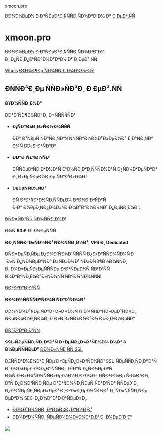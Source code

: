 xmoon.pro

ÐÐ¾Ð¼ÐµÐ½ Ð·Ð°ÑÐµÐ³Ð¸ÑÑÑÐ¸ÑÐ¾Ð²Ð°Ð½ Ð² [Ð ÐµÐ³.ÑÑ](https://reg.ru)

xmoon.pro
=========

ÐÐ¾Ð¼ÐµÐ½ Ð·Ð°ÑÐµÐ³Ð¸ÑÑÑÐ¸ÑÐ¾Ð²Ð°Ð½  
Ð¸ Ð¿ÑÐ¸Ð¿Ð°ÑÐºÐ¾Ð²Ð°Ð½ Ð² Ð ÐµÐ³.ÑÑ

[Whois](https://www.reg.ru/whois/?check=&dname=xmoon.pro&reg_source=parking_auto) [Ð¢Ð¾Ð¶Ðµ ÑÐ¾ÑÑ Ð´Ð¾Ð¼ÐµÐ½!](https://www.reg.ru/domain/new/?utm_source=xmoon.pro&utm_medium=parking&utm_campaign=s_land_new&reg_source=parking_auto)

ÐÑÑÐ³Ð¸Ðµ ÑÑÐ»ÑÐ³Ð¸ Ð ÐµÐ³.ÑÑ
-------------------------------------

**Ð¥Ð¾ÑÑÐ¸Ð½Ð³**

ÐÐ°Ð´ÑÐ¶Ð½ÑÐ¹ Ð¸ Ð±ÑÑÑÑÑÐ¹

* **Ð¡ÑÐ°Ð±Ð¸Ð»ÑÐ½Ð¾ÑÑÑ**

  ÐÐ° Ð²ÑÐµÑ ÑÐ°ÑÐ¸ÑÐ°Ñ ÑÑÑÐ°Ð½Ð¾Ð²Ð»ÐµÐ½Ð° Ð·Ð°ÑÐ¸ÑÐ° Ð¾Ñ DDoS-Ð°ÑÐ°Ðº.
* **ÐÐ°Ð´ÑÐ¶Ð½ÑÐ¹**

  Ð­ÑÑÐµÐºÑÐ¸Ð²Ð½Ð°Ñ Ð°Ð½ÑÐ¸Ð²Ð¸ÑÑÑÐ½Ð°Ñ Ð¿ÑÐ¾Ð²ÐµÑÐºÐ° Ð¸ Ð»ÐµÑÐµÐ½Ð¸Ðµ ÑÐ°Ð¹Ð»Ð¾Ð².
* **Ð§ÐµÑÑÐ½ÑÐ¹**

  ÐÑ Ð³Ð°ÑÐ°Ð½ÑÐ¸ÑÑÐµÐ¼ Ð²Ð¾Ð·Ð²ÑÐ°Ñ Ð·Ð° Ð½ÐµÐ¸ÑÐ¿Ð¾Ð»ÑÐ·Ð¾Ð²Ð°Ð½Ð½ÑÐ¹ Ð¿ÐµÑÐ¸Ð¾Ð´.

[ÐÑÐ±ÑÐ°ÑÑ ÑÐ¾ÑÑÐ¸Ð½Ð³](https://www.reg.ru/hosting/?utm_source=xmoon.pro&utm_medium=parking&utm_campaign=s_land_host&reg_source=parking_auto)

Ð¾Ñ **83 ₽** Ð² Ð¼ÐµÑÑÑ

**ÐÐ¸ÑÑÑÐ°Ð»ÑÐ½ÑÐ¹ ÑÐ¾ÑÑÐ¸Ð½Ð³, VPS Ð¸ Dedicated**

ÐÑÐ±ÐµÑÐ¸ÑÐµ Ð¿Ð¾Ð´ÑÐ¾Ð´ÑÑÑÑ Ð¿Ð»Ð°ÑÑÐ¾ÑÐ¼Ñ Ð´Ð»Ñ Ð¿ÑÐ¾ÐµÐºÑÐ° Ð»ÑÐ±Ð¾Ð¹ ÑÐ»Ð¾Ð¶Ð½Ð¾ÑÑÐ¸ Ð¸ Ð¾Ð±ÐµÑÐ¿ÐµÑÑÑÐµ Ð²Ð°ÑÐµÐ¼Ñ ÑÐ°Ð¹ÑÑ Ð¼Ð°ÐºÑÐ¸Ð¼Ð°Ð»ÑÐ½ÑÑ ÑÐºÐ¾ÑÐ¾ÑÑÑ!

[ÐÐ°ÐºÐ°Ð·Ð°ÑÑ](https://www.reg.ru/dedicated/?utm_source=xmoon.pro&utm_medium=parking&utm_campaign=s_land_server&reg_source=parking_auto)

**ÐÐ¾Ð½ÑÑÑÑÐºÑÐ¾Ñ ÑÐ°Ð¹ÑÐ¾Ð²**

ÐÐ¾ÑÐ¾Ð²ÑÐµ ÑÐ°Ð±Ð»Ð¾Ð½Ñ Ñ Ð¾ÑÑÐ°ÑÐ»ÐµÐ²ÑÐ¼Ð¸ ÑÐµÑÐµÐ½Ð¸ÑÐ¼Ð¸ Ð´Ð»Ñ Ð»ÑÐ±Ð¾Ð³Ð¾ Ð±Ð¸Ð·Ð½ÐµÑÐ°

[ÐÐ°ÐºÐ°Ð·Ð°ÑÑ](https://www.reg.ru/sozdanie-saita/)

**SSL-ÑÐµÑÑÐ¸ÑÐ¸ÐºÐ°Ñ Ð±ÐµÑÐ¿Ð»Ð°ÑÐ½Ð¾ Ð½Ð° 6 Ð¼ÐµÑÑÑÐµÐ²** [ÐÐ¾Ð»ÑÑÐ¸ÑÑ SSL](https://help.reg.ru/support/ssl-sertifikaty/1-etap-zakaz-ssl-sertifikata/kak-zakazat-besplatnyy-ssl-sertifikat?utm_source=xmoon.pro&utm_medium=parking&utm_campaign=s_land_fssl®_source=parking_auto)

Ð£ÑÑÐ°Ð½Ð¾Ð²Ð¸ÑÐµ Ð±ÐµÑÐ¿Ð»Ð°ÑÐ½ÑÐ¹ SSL-ÑÐµÑÑÐ¸ÑÐ¸ÐºÐ°Ñ Ð¸ Ð¾Ð±ÐµÐ·Ð¾Ð¿Ð°ÑÑÑÐµ Ð²Ð°Ñ Ð¿ÑÐ¾ÐµÐºÑ Ð¾Ñ Ð·Ð»Ð¾ÑÐ¼ÑÑÐ»ÐµÐ½Ð½Ð¸ÐºÐ¾Ð²! ÐÑÐ¾Ð¼Ðµ ÑÐ¾Ð³Ð¾, Ð²Ñ Ð¿Ð¾Ð²ÑÑÐ¸ÑÐµ Ð°Ð²ÑÐ¾ÑÐ¸ÑÐµÑ ÑÐ°Ð¹ÑÐ° ÑÑÐµÐ´Ð¸ Ð¿Ð¾ÑÐµÑÐ¸ÑÐµÐ»ÐµÐ¹ Ð¸ ÐºÐ»Ð¸ÐµÐ½ÑÐ¾Ð² Ð¸ ÑÐ»ÑÑÑÐ¸ÑÐµ ÐµÐ³Ð¾ SEO-Ð¿Ð¾ÐºÐ°Ð·Ð°ÑÐµÐ»Ð¸.

* [ÐÐ¾Ð²Ð¾ÑÑÐ¸ ÐºÐ¾Ð¼Ð¿Ð°Ð½Ð¸Ð¹](https://companies.rbc.ru/)
* [ÐÐ¾Ð²Ð¾ÑÑÐ¸ ÑÐµÑÐ½Ð¾Ð»Ð¾Ð³Ð¸Ð¹ Ð¸ Ð¼ÐµÐ´Ð¸Ð°](https://www.rbc.ru/technology_and_media/)

![](https://mc.yandex.ru/watch/98466329)